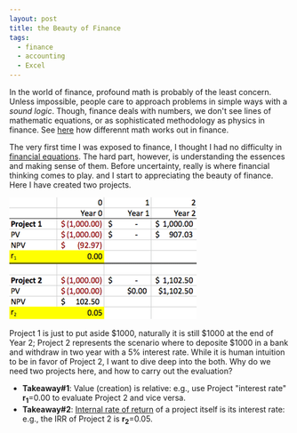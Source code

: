```yaml
---
layout: post
title: the Beauty of Finance
tags: 
  - finance
  - accounting
  - Excel
---
```


In the world of finance, profound math is probably of the least concern. Unless impossible, people care to approach  problems in simple ways with a *sound logic*. Though, finance deals with numbers, we don't see lines of mathematic equations, or as sophisticated methodology as physics in finance. See [here](http://www.wallstreetoasis.com/blog/do-i-need-math-for-finance) how differennt math works out in finance.

The very first time I was exposed to finance, I thought I had no difficulty in [financial equations](http://www.algebra.com/algebra/homework/Finance/FINANCIAL-FORMULAS-101.lesson). The hard part, however, is understanding the essences and making sense of them. Before uncertainty, really is where financial thinking comes to play.
and I start to appreciating the beauty of finance. Here I have created two projects.  

![](/media/img/finance_beauty.jpg)

Project 1 is just to put aside $1000, naturally it is still $1000 at the end of Year 2; Project 2 represents the scenario where to deposite $1000 in a bank and withdraw in two year with a 5% interest rate. While it is human intuition to be in favor of Project 2, I want to dive deep into the both. Why do we need two projects here, and how to carry out the evaluation?

- __Takeaway#1__: Value (creation) is relative: e.g., use Project "interest rate" __r<sub>1</sub>__=0.00 to evaluate Project 2 and vice versa.  
- __Takeaway#2__: [Internal rate of return](http://en.wikipedia.org/wiki/Internal_rate_of_return) of a project itself is its interest rate: e.g., the IRR of Project 2 is __r<sub>2</sub>__=0.05.
